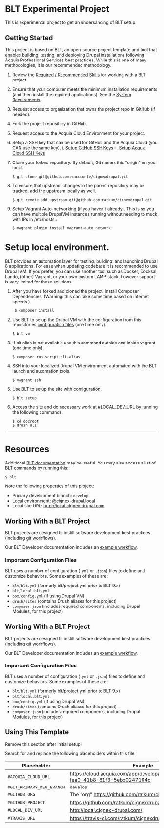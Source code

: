# BLT Experimental Project

This is experimental project to get an undersanding of BLT setup.


## Getting Started

This project is based on BLT, an open-source project template and tool that enables building, testing, and deploying Drupal installations following Acquia Professional Services best practices. While this is one of many methodologies, it is our recommended methodology. 

1. Review the [Required / Recommended Skills](http://blt.readthedocs.io/en/latest/readme/skills) for working with a BLT project.
2. Ensure that your computer meets the minimum installation requirements (and then install the required applications). See the [System Requirements](http://blt.readthedocs.io/en/latest/INSTALL/#system-requirements).
3. Request access to organization that owns the project repo in GitHub (if needed).
4. Fork the project repository in GitHub.
5. Request access to the Acquia Cloud Environment for your project.
6. Setup a SSH key that can be used for GitHub and the Acquia Cloud (you CAN use the same key).
      i. [Setup GitHub SSH Keys](https://help.github.com/articles/adding-a-new-ssh-key-to-your-github-account/)
      ii. [Setup Acquia Cloud SSH Keys](https://docs.acquia.com/acquia-cloud/ssh/generate)
      
7. Clone your forked repository. By default, Git names this "origin" on your local.
    ```
    $ git clone git@github.com:<account>/cignexdrupal.git
    ```
8. To ensure that upstream changes to the parent repository may be tracked, add the upstream locally as well.
    ```
    $ git remote add upstream git@github.com:ratkum/cignexdrupal.git
    ```

9. Setup Vagrant Auto-networking (if you haven't already). This is so you can have multiple DrupalVM instances running without needing to muck with IPs in /etc/hosts.:

    ```
    $ vagrant plugin install vagrant-auto_network
    ```
# Setup local environment.

BLT provides an automation layer for testing, building, and launching Drupal 8 applications. For ease when updating codebase it is recommended to use  Drupal VM. If you prefer, you can use another tool such as Docker, Docksal, Lando, (other) Vagrant, or your own custom LAMP stack, however support is very limited for these solutions.

1. After you have forked and cloned the project. Install Composer Dependencies. (Warning: this can take some time based on internet speeds.)
   ```
    $ composer install
   ```

2.  Use BLT to setup the Drupal VM with the configuration from this repositories [configuration files](#important-configuration-files) (one time only).

    ```
    $ blt vm
    ```

3. If blt alias is not available use this command outside and inside vagrant (one time only).
    ```
    $ composer run-script blt-alias
    ```

4. SSH into your localized Drupal VM environment automated with the BLT launch and automation tools.
    ```
    $ vagrant ssh
    ```

5. Use BLT to setup the site with configuration. 
    ```
    $ blt setup
    ```

6. Access the site and do necessary work at #LOCAL_DEV_URL by running the following commands.
    ```
    $ cd docroot
    $ drush uli
    ```

---

# Resources

Additional [BLT documentation](http://blt.readthedocs.io) may be useful. You may also access a list of BLT commands by running this:
```
$ blt
```

Note the following properties of this project:
* Primary development branch: `develop`
* Local environment: @cignex-drupal.local
* Local site URL: http://local.cignex-drupal.com

## Working With a BLT Project

BLT projects are designed to instill software development best practices (including git workflows).

Our BLT Developer documentation includes an [example workflow](http://blt.readthedocs.io/en/latest/readme/dev-workflow/#workflow-example-local-development).

### Important Configuration Files

BLT uses a number of configuration (`.yml` or `.json`) files to define and customize behaviors. Some examples of these are:

* `blt/blt.yml` (formerly blt/project.yml prior to BLT 9.x)
* `blt/local.blt.yml`
* `box/config.yml` (if using Drupal VM)
* `drush/sites` (contains Drush aliases for this project)
* `composer.json` (includes required components, including Drupal Modules, for this project)



## Working With a BLT Project

BLT projects are designed to instill software development best practices (including git workflows). 

Our BLT Developer documentation includes an [example workflow](http://blt.readthedocs.io/en/latest/readme/dev-workflow/#workflow-example-local-development).

### Important Configuration Files

BLT uses a number of configuration (`.yml` or `.json`) files to define and customize behaviors. Some examples of these are:

* `blt/blt.yml` (formerly blt/project.yml prior to BLT 9.x)
* `blt/local.blt.yml`
* `box/config.yml` (if using Drupal VM)
* `drush/sites` (contains Drush aliases for this project)
* `composer.json` (includes required components, including Drupal Modules, for this project)



## Using This Template


Remove this section after initial setup!

Search for and replace the following placeholders within this file:

| Placeholder | Example |
| --- | --- |
| `#ACQUIA_CLOUD_URL` | https://cloud.acquia.com/app/develop/applications/d9bcae8b-fea0-41b8-81f3-5ebb0247164c |
| `#GIT_PRIMARY_DEV_BRANCH` | `develop` |
| `#GITHUB_ORG` | The "org" https://github.com/ratkum/cignexdrupal |
| `#GITHUB_PROJECT` | https://github.com/ratkum/cignexdrupalt |
| `#LOCAL_DEV_URL` | http://local.cignex-drupal.com/ |
| `#TRAVIS_URL` | https://travis-ci.com/ratkum/cignexdrupal |


